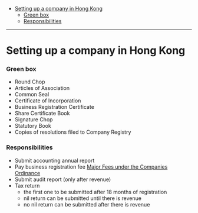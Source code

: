 - [Setting up a company in Hong Kong](#setting-up-a-company-in-hong-kong)
    + [Green box](#green-box)
    + [Responsibilities](#responsibilities)
____

# Setting up a company in Hong Kong

### Green box

- Round Chop
- Articles of Association
- Common Seal
- Certificate of Incorporation
- Business Registration Certificate
- Share Certificate Book
- Signature Chop
- Statutory Book
- Copies of resolutions filed to Company Registry

### Responsibilities

- Submit accounting annual report
- Pay business registration fee
  [Major Fees under the Companies Ordinance](https://www.cr.gov.hk/en/public/fees.htm)
- Submit audit report (only after revenue)
- Tax return
  - the first one to be submitted after 18 months of registration
  - nil return can be submitted until there is revenue
  - no nil return can be submitted after there is revenue
